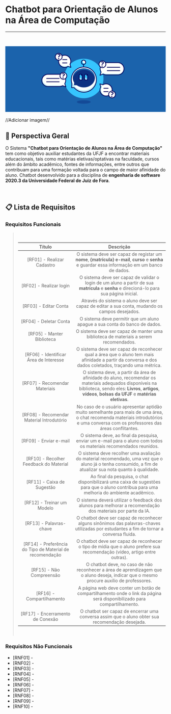 # Chatbot para Orientação de Alunos na Área de Computação

---

<br>

<p align=center> <img src="images/chatbot-header.png" alt="Capa" title="Capa"/> </p>  //Adicionar imagem//

<br>

## 📖 Perspectiva Geral
O Sistema **"Chatbot para Orientação de Alunos na Área de Computação"** tem como objetivo auxiliar estudantes da UFJF a encontrar materiais educacionais, tais como matérias eletivas/optativas na faculdade, cursos além do âmbito acadêmico, fontes de informações, entre outros que contribuam para uma formação voltada para o campo de maior afinidade do aluno. Chatbot desenvolvido para a disciplina de **engenharia de software 2020.3 da Universidade Federal de Juiz de Fora**.

<br>

## 📋 Lista de Requisitos

### Requisitos Funcionais

> <br>
> 
> Título                           |   Descrição  
> :--------------:                 |   :-------: 
> [RF01] - Realizar Cadastro       | O sistema deve ser capaz de registar um **nome**, **{matrícula}** **e-mail**, **curso** e **senha** e guardar essa informação em um banco de dados.
> [RF02] - Realizar login          | O sistema deve ser capaz de validar o login de um aluno a partir de sua **matrícula** e **senha** e direcioná-lo para sua página inicial.
> [RF03] - Editar Conta            | Através do sistema o aluno deve ser capaz de editar a sua conta, mudando os campos desejados.
> [RF04] - Deletar Conta           | O sistema deve permitir que um aluno apague a sua conta do banco de dados.
> [RF05] - Manter Biblioteca       | O sistema deve ser capaz de manter uma biblioteca de materiais a serem recomendados.
> [RF06] - Identificar Área de Interesse | O sistema deve ser capaz de reconhecer qual a área que o aluno tem mais afinidade a partir da conversa e dos dados coletados, traçando uma métrica.
> [RF07] - Recomendar Materiais    | O sistema deve, a partir da área de afinidade do aluno, recomendar os materiais adequados disponíveis na biblioteca, sendo eles: **Livros**, **artigos**, **vídeos**, **bolsas da UFJF** e **matérias eletivas**.
> [RF08] - Recomendar Material Introdutório | No caso de o usuário apresentar aptidão muito semelhante para mais de uma área, o chat recomenda materiais introdutórios e uma conversa com os professores das áreas conflitantes.
> [RF09] - Enviar e-mail           | O sistema deve, ao final da pesquisa, enviar um e-mail para o aluno com todos os materiais recomendados reunidos.
> [RF10] - Recolher Feedback do Material | O sistema deve recolher uma avaliação do material recomendado, uma vez que o aluno já o tenha consumido, a fim de atualizar sua nota quanto à qualidade.
> [RF11] - Caixa de Sugestão       | Ao final da pesquisa, o chat disponibilizará uma caixa de sugestões para que o aluno contribua para uma melhoria do ambiente acadêmico.
> [RF12] - Treinar um Modelo       | O sistema deverá utilizar o feedback dos alunos para melhorar a recomendação dos materiais por parte da IA.
> [RF13] - Palavras-chave          | O chatbot deve ser capaz de reconhecer alguns sinônimos das palavras-chaves utilizadas por estudantes a fim de tornar a conversa fluida.
> [RF14] - Preferência do Tipo de Material de recomendação | O chatbot deve ser capaz de reconhecer o tipo de mídia que o aluno prefere sua recomendação (vídeo, artigo entre outras).
> [RF15] - Não Compreensão         | O chatbot deve, no caso de não reconhecer a área de aprendizagem que o aluno deseja, indicar que o mesmo procure auxílio de professores.
> [RF16] - Compartilhamento        | A página web deve conter um botão de compartilhamento onde o link da página será disponibilizado para compartilhamento. 
> [RF17] - Encerramento de Conexão | O chatbot ser capaz de encerrar uma conversa assim que o aluno obter sua recomendação desejada.
>
> <br>   


### Requisitos Não Funcionais
* [RNF01] - 
* [RNF02] - 
* [RNF03] - 
* [RNF04] - 
* [RNF05] - 
* [RNF06] - 
* [RNF07] - 
* [RNF08] - 
* [RNF09] - 
* [RNF10] - 
